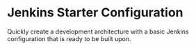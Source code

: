 # Jenkins Starter Configuration
Quickly create a development architecture with a basic Jenkins configuration that is ready to be built upon. 
